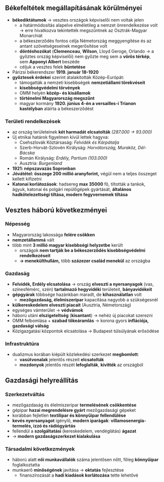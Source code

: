 ## Békefeltétek megállapításának körülményei
- **békediktátumok** → vesztes országok képviselői nem voltak jelen
	- a határmódosítás alapelve elméletileg a nemzet önrendelkezése volt -> erre hivatkozva tekintették megszűntnek az Osztrák-Magyar Monarchiát
	- a békeszerződés fontos célja Németország meggyengítése és az antant szövetségeseinek megerősítése volt
    - **döntéshozókat** (**Clemenceau**, **Wilson**, Lloyd Geroge, Orlando -> a győztes ország képviselői) nem győzte meg sem a **vörös térkép**, sem **Apponyi Albert** beszéde
    - céljuk a vesztes felek **büntetése**
- Párizsi békerendszer **1919. január 18-1920**
- **győztesek érdekei** szerint átalakították Közép-Európát:
    - támogatták a nemzeti kisebbségek **nemzetiállami törekvéseit**
    - **kisebbségvédelmi törvények**
    - OMM helyén **közép- és kisállamok**
    - **történelmi Magyarország megszűnt**
    - magyar kormány **1920. június 4-én a versailles-i Trianon kastélyban** aláírta a békeszerződést
### Területi rendelkezések
- az ország területeinek **két harmadát** **elcsatolták** _(287.000 → 93.000)_
- Új etnikai határok figyelmen kívül lettek hagyva:
    - Csehszlovák Köztársaság: _Felvidék és Kárpátalja_
    - Szerb-Horvát-Szlovén Királyság: _Horvátország, Muraköz, Dél-Bácska_
    - Román Királyság: _Erdély, Partium (103.000)_
    - Ausztria: _Burgenland_
- **1921: népszavazás Sopronban**
- **Jóvátétel: összege 200 millió aranyforint,** végül nem a teljes összeget kellett kifizetni
- **Katonai korlátozások**: hadsereg **max 35000** fő, tiltották a tankok, ágyuk, katonai és polgári repülőgépek gyártását, **általános hadkötelezettségi tiltása, modern fegyvernemek tiltása**
## Vesztes háború következményei
### Népesség
- Magyarország lakossága **felére csökken**
- **nemzetállammá** vált
- több mint **3 millió magyar kisebbségi helyzetbe** került
    - országok **nem tartják be a békeszerződés kisebbségvédelmi rendelkezéseit**
    - **→ menekülthullám,** több **százezer család menekül** az országba
### Gazdaság
- **Felvidék, Erdély elcsatolása** → ország **elveszti a nyersanyagok** (vas, színesfémérc, szén) **tartalmazó hegyvidéki** területeit, **bányavidékeit**
- **gépgyárak** többsége hazánkban maradt, de **kihasználatlan** volt
    - **mezőgazdaság, élelmiszeripar** kapacitása nagyobb a szükségesnél
- **külkereskedelem elveszti piacait** (Ausztria, Németország)
- egységes vámterület → **védvámok**
- háború utáni **elszigeteltség** (**kisantant**) → nehéz új piacokat szerezni
- OMM felbomlása + **szabad tőkeáramlás** → korona gyors **inflációja, gazdasági válság**
- Közigazgatási központok elcsatolása → Budapest túlsúlyának erősödése
### Infrastruktúra
- dualizmus korában kiépült közlekedési szerkezet **megbomlott**:
    - **vasútvonalak** jelentős részeit **elcsatolták**
    - **mozdonyok** jelentős részét **lefoglalták**, **kivitték** az országból
## Gazdasági helyreállítás
### Szerkezetváltás
- mezőgazdaság és élelmiszeripar **termelésének** **csökkentése**
- gépipar **hazai megrendelésre gyárt** mezőgazdasági gépeket
- korábban fejletlen **textilipar és könnyűipar fellendülése**
- **kevés nyersanyagot** igénylő, **modern iparágak**: **villamosenergia-termelés, izzó és rádiógyártás**
- fellendül a **szolgáltatási** (kereskedelem, vendéglátás) **ágazat**
- → **modern gazdaságszerkezet kialakulása**
### Társadalmi következmények
- háború alatt **női munkavállalók** száma jelentősen nőtt, főleg **könnyűipar** foglalkoztatta
- munkaerő **minőségének** javítása → **oktatás** fejlesztése
    - finanszírozását a **hadi kiadások korlátozása** tette lehetővé